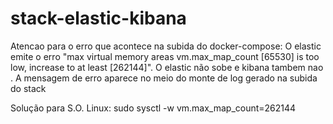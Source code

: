 # stack-elastic-kibana
Atencao para o erro que acontece na subida do docker-compose: O elastic emite o erro  "max virtual memory areas vm.max_map_count [65530] is too low, increase to at least [262144]". O elastic não sobe e kibana tambem nao . A mensagem de erro aparece no meio do monte de log gerado na subida do stack 

Solução para S.O. Linux:
sudo sysctl -w vm.max_map_count=262144
